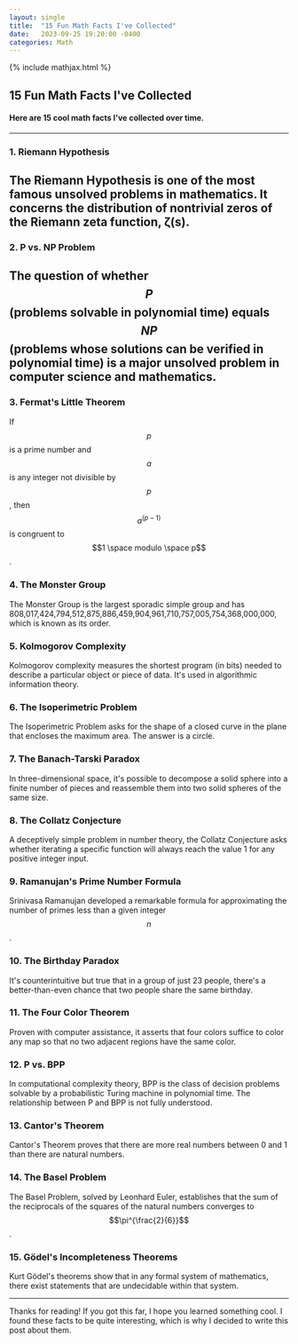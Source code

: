 ```yaml
---
layout: single
title:  "15 Fun Math Facts I've Collected"
date:   2023-09-25 19:20:00 -0400
categories: Math
---
```


{% include mathjax.html %}

15 Fun Math Facts I've Collected
---

#### Here are 15 cool math facts I've collected over time.
---

### 1. Riemann Hypothesis
The Riemann Hypothesis is one of the most famous unsolved problems in mathematics. It concerns the distribution of nontrivial zeros of the Riemann zeta function, ζ(s).
---

### 2. P vs. NP Problem
The question of whether $$P$$ (problems solvable in polynomial time) equals $$NP$$ (problems whose solutions can be verified in polynomial time) is a major unsolved problem in computer science and mathematics.
---

### 3. Fermat's Little Theorem
If $$p$$ is a prime number and $$a$$ is any integer not divisible by $$p$$, then $$a^{(p-1)}$$ is congruent to $$1 \space modulo \space p$$.

### 4. The Monster Group
The Monster Group is the largest sporadic simple group and has 808,017,424,794,512,875,886,459,904,961,710,757,005,754,368,000,000, which is known as its order.

### 5. Kolmogorov Complexity
Kolmogorov complexity measures the shortest program (in bits) needed to describe a particular object or piece of data. It's used in algorithmic information theory.

### 6. The Isoperimetric Problem
The Isoperimetric Problem asks for the shape of a closed curve in the plane that encloses the maximum area. The answer is a circle.

### 7. The Banach-Tarski Paradox
In three-dimensional space, it's possible to decompose a solid sphere into a finite number of pieces and reassemble them into two solid spheres of the same size.

### 8. The Collatz Conjecture
A deceptively simple problem in number theory, the Collatz Conjecture asks whether iterating a specific function will always reach the value 1 for any positive integer input.

### 9. Ramanujan's Prime Number Formula
Srinivasa Ramanujan developed a remarkable formula for approximating the number of primes less than a given integer $$n$$.

### 10. The Birthday Paradox
It's counterintuitive but true that in a group of just 23 people, there's a better-than-even chance that two people share the same birthday.

### 11. The Four Color Theorem
Proven with computer assistance, it asserts that four colors suffice to color any map so that no two adjacent regions have the same color.

### 12. P vs. BPP
In computational complexity theory, BPP is the class of decision problems solvable by a probabilistic Turing machine in polynomial time. The relationship between P and BPP is not fully understood.

### 13. Cantor's Theorem
Cantor's Theorem proves that there are more real numbers between 0 and 1 than there are natural numbers.

### 14. The Basel Problem
The Basel Problem, solved by Leonhard Euler, establishes that the sum of the reciprocals of the squares of the natural numbers converges to $$\pi^{\frac{2}{6}}$$.

### 15. Gödel's Incompleteness Theorems
Kurt Gödel's theorems show that in any formal system of mathematics, there exist statements that are undecidable within that system.

---

Thanks for reading! If you got this far, I hope you learned something cool. I found these facts to be quite interesting, which is why I decided to write this post about them.
